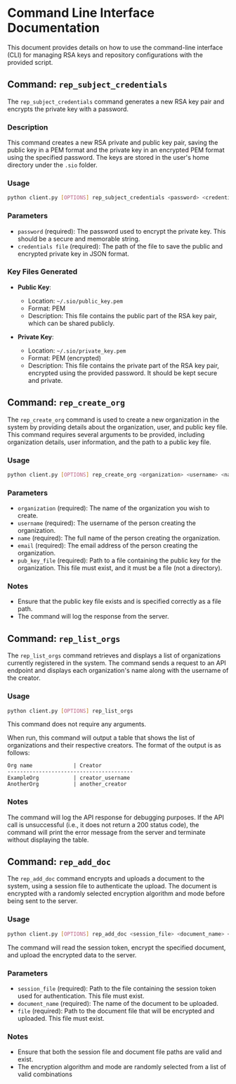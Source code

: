# Command Line Interface Documentation

This document provides details on how to use the command-line interface (CLI) for managing RSA keys and repository configurations with the provided script. 

## Command: `rep_subject_credentials`

The `rep_subject_credentials` command generates a new RSA key pair and encrypts the private key with a password.

### Description

This command creates a new RSA private and public key pair, saving the public key in a PEM format and the private key in an encrypted PEM format using the specified password. The keys are stored in the user's home directory under the `.sio` folder.

### Usage

```bash
python client.py [OPTIONS] rep_subject_credentials <password> <credentials file>
```

### Parameters

- `password` (required): The password used to encrypt the private key. This should be a secure and memorable string.
- `credentials file` (required): The path of the file to save the public and encrypted private key in JSON format.

### Key Files Generated

- **Public Key**: 
  - Location: `~/.sio/public_key.pem`
  - Format: PEM
  - Description: This file contains the public part of the RSA key pair, which can be shared publicly.

- **Private Key**:
  - Location: `~/.sio/private_key.pem`
  - Format: PEM (encrypted)
  - Description: This file contains the private part of the RSA key pair, encrypted using the provided password. It should be kept secure and private.

## Command: `rep_create_org`

The `rep_create_org` command is used to create a new organization in the system by providing details about the organization, user, and public key file. This command requires several arguments to be provided, including organization details, user information, and the path to a public key file.

### Usage

```bash
python client.py [OPTIONS] rep_create_org <organization> <username> <name> <email> <pub_key_file>
```

### Parameters

- `organization` (required): The name of the organization you wish to create.
- `username` (required): The username of the person creating the organization.
- `name` (required): The full name of the person creating the organization.
- `email` (required): The email address of the person creating the organization.
- `pub_key_file` (required): Path to a file containing the public key for the organization. This file must exist, and it must be a file (not a directory).

### Notes
- Ensure that the public key file exists and is specified correctly as a file path.
- The command will log the response from the server.


## Command: `rep_list_orgs`
The `rep_list_orgs` command retrieves and displays a list of organizations currently registered in the system. The command sends a request to an API endpoint and displays each organization's name along with the username of the creator.

### Usage
```bash
python client.py [OPTIONS] rep_list_orgs
```
This command does not require any arguments.

When run, this command will output a table that shows the list of organizations and their respective creators. The format of the output is as follows:


```
Org name             | Creator
----------------------------------------
ExampleOrg           | creator_username
AnotherOrg           | another_creator
```

### Notes
The command will log the API response for debugging purposes.
If the API call is unsuccessful (i.e., it does not return a 200 status code), the command will print the error message from the server and terminate without displaying the table.

## Command: `rep_add_doc`
The `rep_add_doc` command encrypts and uploads a document to the system, using a session file to authenticate the upload. The document is encrypted with a randomly selected encryption algorithm and mode before being sent to the server.

### Usage
```bash
python client.py [OPTIONS] rep_add_doc <session_file> <document_name> <file>
```
The command will read the session token, encrypt the specified document, and upload the encrypted data to the server.

### Parameters
- `session_file` (required): Path to the file containing the session token used for authentication. This file must exist.
- `document_name` (required): The name of the document to be uploaded.
- `file` (required): Path to the document file that will be encrypted and uploaded. This file must exist.

### Notes
- Ensure that both the session file and document file paths are valid and exist.
- The encryption algorithm and mode are randomly selected from a list of valid combinations
